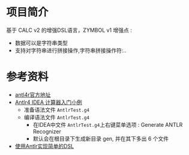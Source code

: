 # 项目简介

基于 CALC v2 的增强DSL语言，ZYMBOL v1 增强点 :
- 数据可以是字符串类型
- 支持对字符串进行拼接操作,字符串拼接操作符:..


# 参考资料

- [antl4r官方地址](https://www.antlr.org)
- [Antlr4 IDEA 计算器入门小例](https://www.jianshu.com/p/628f2a4eb815)
    - 准备语法文件 `AntlrTest.g4`
    - 编译语法文件 `AntlrTest.g4`
        - 在IDEA中文件 `AntlrTest.g4`上右键菜单选项 : Generate ANTLR Recognizer
        - 默认会在根目录下生成新目录 gen, 并在其下多出 6 个文件
- [使用Antlr实现简单的DSL](https://www.cnblogs.com/haoxinyue/p/4225006.html)